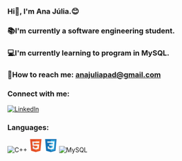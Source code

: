 ###  Hi👋, I'm Ana Júlia.😊
### 📚I'm currently a software engineering student. 
### 💻I'm currently learning to program in MySQL.
### 📧How to reach me: anajuliapad@gmail.com

### Connect with me: 
[![Linkedln](https://img.shields.io/badge/LinkedIn-0077B5?style=for-the-badge&logo=linkedin&logoColor=white)](https://www.linkedin.com/in/ana-j%C3%BAlia-pinto-7271111b6/)

### Languages:

<div style="display: inline_block">
<img aling="center" alt="C++" src="https://camo.githubusercontent.com/91be18bebd8afe5f89a4fb59eeb04ab47b5729a29c868185ee5221407a741c87/68747470733a2f2f63646e2e6a7364656c6976722e6e65742f67682f64657669636f6e732f64657669636f6e2f69636f6e732f63706c7573706c75732f63706c7573706c75732d6f726967696e616c2e737667" width="30"/>
<img aling="center" alt="html5" src="https://raw.githubusercontent.com/devicons/devicon/master/icons/html5/html5-original.svg" width="30"/>
<img aling="center" alt="CSS3" src="https://raw.githubusercontent.com/devicons/devicon/master/icons/css3/css3-original.svg" width="30"/>
<img aling="center" alt="MySQL" src="https://camo.githubusercontent.com/ad7293939c16e73991b8d60763373b710bf9e96923595e8dd90fb7dee464e9ce/68747470733a2f2f63646e2e6a7364656c6976722e6e65742f67682f64657669636f6e732f64657669636f6e2f69636f6e732f6d7973716c2f6d7973716c2d6f726967696e616c2d776f72646d61726b2e737667" width="30"/>
</div>

